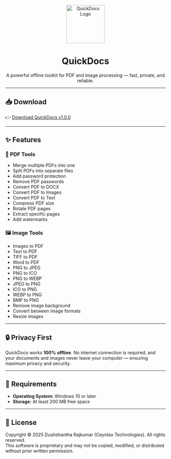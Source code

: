 <p align="center">
  <img src="logo.png" width="120" alt="QuickDocs Logo">
</p>

<h1 align="center">QuickDocs</h1>
<p align="center">A powerful offline toolkit for PDF and image processing — fast, private, and reliable.</p>

---

## 📥 Download
👉 [Download QuickDocs v1.0.0](https://github.com/Ceyntax/QuickDocs/releases/tag/v1.0.0-alpha)


---

## ✨ Features

### 📄 PDF Tools
- Merge multiple PDFs into one
- Split PDFs into separate files
- Add password protection
- Remove PDF passwords
- Convert PDF to DOCX
- Convert PDF to Images
- Convert PDF to Text
- Compress PDF size
- Rotate PDF pages
- Extract specific pages
- Add watermarks

### 🖼️ Image Tools
- Images to PDF  
- Text to PDF  
- TIFF to PDF  
- Word to PDF  
- PNG to JPEG  
- PNG to ICO  
- PNG to WEBP  
- JPEG to PNG  
- ICO to PNG  
- WEBP to PNG  
- BMP to PNG  
- Remove image background  
- Convert between image formats  
- Resize images  

---

## 🔒 Privacy First
QuickDocs works **100% offline**. No internet connection is required, and your documents and images never leave your computer — ensuring maximum privacy and security.

---

## 📌 Requirements
- **Operating System:** Windows 10 or later  
- **Storage:** At least 200 MB free space  
 

---

## 📜 License
Copyright © 2025 Dushshantha Rajkumar (Ceyntax Technologies). All rights reserved.  
This software is proprietary and may not be copied, modified, or distributed without prior written permission.

